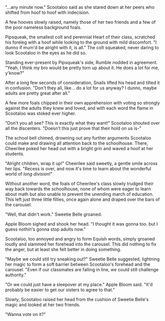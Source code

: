 "...any minute now." Scootaloo said as she stared down at her peers who shifted from hoof to hoof with indecision. 

A few hooves slowly raised, namely those of her two friends and a few of the poor nameless background foals. 

Pipsqueak, the smallest colt and perennial Heart of their class, scratched his foreleg with a hoof while looking to the ground with mild discomfort. "I dunno if mum'd be alright with it, is all." The colt squeaked, never daring to look Scootaloo in the eyes as he did so. 

Standing ever-present by Pipsqueak's side, Rumble nodded in agreement. "Yeah, I think my bro would be pretty torn up about it. He does a lot for me, y'know?"

After a long few seconds of consideration, Snails lifted his head and tilted it in confusion. "Don't they all, like… do a lot for us anyway? I dunno, maybe adults are pretty great after all."

A few more foals chipped in their own apprehension with voting so strongly against the adults they knew and loved, and with each word the flame in Scootaloo was stoked ever higher.

"Don't you all see? This is exactly what they want!" Scootaloo shouted over all the discenters. "Doesn't this just prove that their hold on us is-"

The school bell chimed, drowning out any further arguments Scootaloo could make and drawing all attention back to the schoolhouse. There, Cheerilee poked her head out with a bright grin and waved a hoof at her students.

"Alright children, wrap it up!" Cheerilee said sweetly, a gentle smile across her lips. "Recess is over, and now it's time to learn about the wonderful world of *long division*!" 

Without another word, the foals of Cheerilee's class slowly trudged their way back towards the schoolhouse, none of whom were eager to learn about math but also unable to prevent the unending march of education. This left just three little fillies, once again alone and draped over the bars of the carousel.

"Well, that didn't work." Sweetie Belle groaned.

Apple Bloom sighed and shook her head. "I thought it was gonna too. but I guess nothin's gonna stop adults now."

Scootaloo, too annoyed and angry to form Equish words, simply groaned loudly and slammed her forehead into the carousel. This did nothing to fix the anger, but at least she felt better in doing something.

"Maybe we could still try sneaking out?" Sweetie Belle suggested, lightning her magic to form a soft barrier between Scootaloo's forehead and the carousel. "Even if our classmates are falling in line, *we* could still challenge authority."

"Or we could just have a sleepover at my place." Apple Bloom said. "It'd probably be easier to get our sisters to agree to that."

Slowly, Scootaloo raised her head from the cushion of Sweetie Belle's magic and looked at her two friends.

"Wanna vote on it?"
